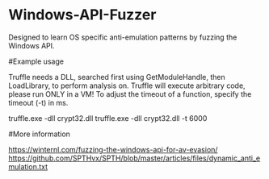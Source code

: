 # Windows-API-Fuzzer
Designed to learn OS specific anti-emulation patterns by fuzzing the Windows API.


#Example usage

Truffle needs a DLL, searched first using GetModuleHandle, then LoadLibrary, to perform analysis on.
Truffle will execute arbitrary code, please run ONLY in a VM!
To adjust the timeout of a function, specify the timeout (-t) in ms.

truffle.exe -dll crypt32.dll 
truffle.exe -dll crypt32.dll -t 6000

#More information

https://winternl.com/fuzzing-the-windows-api-for-av-evasion/
https://github.com/SPTHvx/SPTH/blob/master/articles/files/dynamic_anti_emulation.txt

